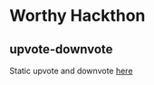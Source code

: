 # Worthy Hackthon

## upvote-downvote
Static upvote and downvote [here](https://hrudai2002.github.io/upvote-downvote/)
